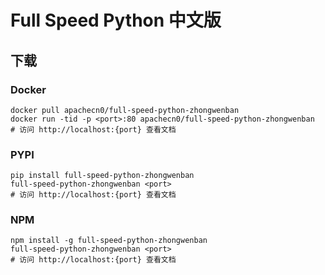 # Full Speed Python 中文版

## 下载

### Docker

```
docker pull apachecn0/full-speed-python-zhongwenban
docker run -tid -p <port>:80 apachecn0/full-speed-python-zhongwenban
# 访问 http://localhost:{port} 查看文档
```

### PYPI

```
pip install full-speed-python-zhongwenban
full-speed-python-zhongwenban <port>
# 访问 http://localhost:{port} 查看文档
```

### NPM

```
npm install -g full-speed-python-zhongwenban
full-speed-python-zhongwenban <port>
# 访问 http://localhost:{port} 查看文档
```